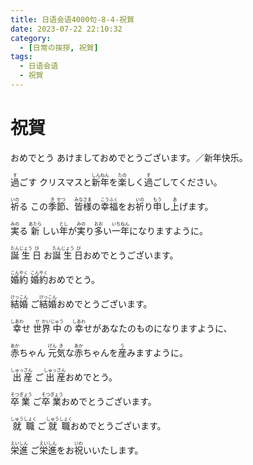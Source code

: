 ```yaml
---
title: 日语会语4000句-8-4-祝賀
date: 2023-07-22 22:10:32
category:
  - [日常の挨拶, 祝賀]
tags:
  - 日语会语
  - 祝賀
---
```


# 祝賀

<ruby>おめでとう</ruby>
<ruby>あけましておめでとうございます。／新年快乐。</ruby>

<!-- more -->

<ruby>過<rt>す</rt>ごす</ruby>
<ruby>クリスマスと<rt></rt>新<rt>しん</rt>年<rt>ねん</rt>を<rt></rt>楽<rt>たの</rt>しく<rt></rt>過<rt>す</rt>ごしてください。</ruby>

<ruby>祈<rt>いの</rt>る</ruby>
<ruby>この<rt></rt>季<rt>き</rt>節<rt>せつ</rt>、<rt></rt>皆<rt>みな</rt>様<rt>さま</rt>の<rt></rt>幸<rt>こう</rt>福<rt>ふく</rt>をお<rt></rt>祈<rt>いの</rt>り<rt></rt>申<rt>もう</rt>し<rt></rt>上<rt>あ</rt>げます。</ruby>

<ruby>実<rt>みの</rt>る</ruby>
<ruby>新<rt>あたら</rt>しい<rt></rt>年<rt>とし</rt>が<rt></rt>実<rt>みの</rt>り<rt></rt>多<rt>おお</rt>い<rt></rt>一<rt>いち</rt>年<rt>ねん</rt>になりますように。</ruby>

<ruby>誕<rt>たん</rt>生<rt>じょう</rt>日<rt>び</rt></ruby>
<ruby>お<rt></rt>誕<rt>たん</rt>生<rt>じょう</rt>日<rt>び</rt>おめでとうございます。</ruby>

<ruby>婚<rt>こん</rt>約<rt>やく</rt></ruby>
<ruby>婚<rt>こん</rt>約<rt>やく</rt>おめでとう。</ruby>

<ruby>結<rt>けっ</rt>婚<rt>こん</rt></ruby>
<ruby>ご<rt></rt>結<rt>けっ</rt>婚<rt>こん</rt>おめでとうございます。</ruby>

<ruby>幸<rt>しあわ</rt>せ</ruby>
<ruby>世<rt>せ</rt>界<rt>かい</rt>中<rt>じゅう</rt>の<rt></rt>幸<rt>しあわ</rt>せがあなたのものになりますように、</ruby>

<ruby>赤<rt>あか</rt>ちゃん</ruby>
<ruby>元<rt>げん</rt>気<rt>き</rt>な<rt></rt>赤<rt>あか</rt>ちゃんを<rt></rt>産<rt>う</rt>みますように。</ruby>

<ruby>出<rt>しゅっ</rt>産<rt>さん</rt></ruby>
<ruby>ご<rt></rt>出<rt>しゅっ</rt>産<rt>さん</rt>おめでとう。</ruby>

<ruby>卒<rt>そつ</rt>業<rt>ぎょう</rt></ruby>
<ruby>ご<rt></rt>卒<rt>そつ</rt>業<rt>ぎょう</rt>おめでとうございます。</ruby>

<ruby>就<rt>しゅう</rt>職<rt>しょく</rt></ruby>
<ruby>ご<rt></rt>就<rt>しゅう</rt>職<rt>しょく</rt>おめでとうございます。</ruby>

<ruby>栄<rt>えい</rt>進<rt>しん</rt></ruby>
<ruby>ご<rt></rt>栄<rt>えい</rt>進<rt>しん</rt>をお<rt></rt>祝<rt>いわ</rt>いいたします。</ruby>

